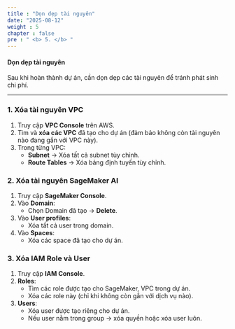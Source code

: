 ```yaml
---
title : "Dọn dẹp tài nguyên"
date: "2025-08-12"
weight : 5
chapter : false
pre : " <b> 5. </b> "
---
```


#### Dọn dẹp tài nguyên
Sau khi hoàn thành dự án, cần dọn dẹp các tài nguyên để tránh phát sinh chi phí.

---

### 1. Xóa tài nguyên VPC
1. Truy cập **VPC Console** trên AWS.
2. Tìm và **xóa các VPC** đã tạo cho dự án (đảm bảo không còn tài nguyên nào đang gắn với VPC này).
3. Trong từng VPC:
   - **Subnet** → Xóa tất cả subnet tùy chỉnh.
   - **Route Tables** → Xóa bảng định tuyến tùy chỉnh.

### 2. Xóa tài nguyên SageMaker AI
1. Truy cập **SageMaker Console**.
2. Vào **Domain**:
   - Chọn Domain đã tạo → **Delete**.
3. Vào **User profiles**:
   - Xóa tất cả user trong domain.
4. Vào **Spaces**:
   - Xóa các space đã tạo cho dự án.

### 3. Xóa IAM Role và User
1. Truy cập **IAM Console**.
2. **Roles**:
   - Tìm các role được tạo cho SageMaker, VPC trong dự án.
   - Xóa các role này (chỉ khi không còn gắn với dịch vụ nào).
3. **Users**:
   - Xóa user được tạo riêng cho dự án.
   - Nếu user nằm trong group → xóa quyền hoặc xóa user luôn.